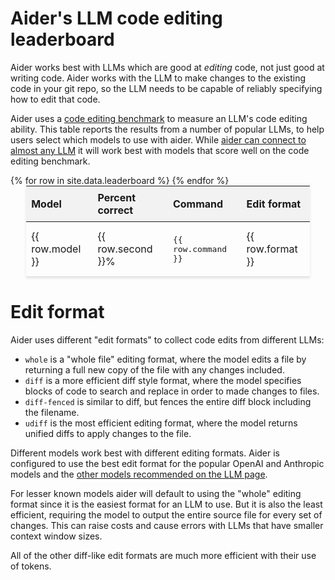 
# Aider's LLM code editing leaderboard

Aider works best with LLMs which are good at *editing* code, not just good at writing
code.
Aider works with the LLM to make changes to the existing code in your git repo,
so the LLM needs to be capable of reliably specifying how to edit that code.

Aider uses a
[code editing benchmark](https://aider.chat/docs/benchmarks.html#the-benchmark)
to measure an LLM's code editing ability.
This table reports the results from a number of popular LLMs,
to help users select which models to use with aider.
While [aider can connect to almost any LLM](https://aider.chat/docs/llms.html)
it will work best with models that score well on the code editing benchmark.


<table style="width: 90%; max-width: 800px; margin: auto; border-collapse: collapse; box-shadow: 0 2px 4px rgba(0,0,0,0.1);">
  <thead style="background-color: #f2f2f2;">
    <tr>
      <th style="padding: 8px; text-align: left;">Model</th>
      <th style="padding: 8px; text-align: left;">Percent correct</th>
      <th style="padding: 8px; text-align: left;">Command</th>
      <th style="padding: 8px; text-align: left;">Edit format</th>
    </tr>
  </thead>
  <tbody>
    {% for row in site.data.leaderboard %}
      <tr style="border-bottom: 1px solid #ddd;">
        <td style="padding: 8px;">{{ row.model }}</td>
        <td style="padding: 8px;">{{ row.second }}%</td>
        <td style="padding: 8px;"><pre style="overflow-x: auto; white-space: pre-wrap;">{{ row.command }}</pre></td>
        <td style="padding: 8px;">{{ row.format }}</td>
      </tr>
    {% endfor %}
  </tbody>
</table>


# Edit format


Aider uses different "edit formats" to collect code edits from different LLMs:

- `whole` is a "whole file" editing format, where the model edits a file by returning a full new copy of the file with any changes included.
- `diff` is a more efficient diff style format, where the model specifies blocks of code to search and replace in order to made changes to files.
- `diff-fenced` is similar to diff, but fences the entire diff block including the filename.
- `udiff` is the most efficient editing format, where the model returns unified diffs to apply changes to the file.

Different models work best with different editing formats.
Aider is configured to use the best edit format for the popular OpenAI and Anthropic models
and the [other models recommended on the LLM page](https://aider.chat/docs/llms.html).

For lesser known models aider will default to using the "whole" editing format
since it is the easiest format for an LLM to use.
But it is also the least efficient, requiring the model to output the
entire source file for every set of changes.
This can raise costs and cause errors with LLMs that have smaller
context window sizes.

All of the other diff-like edit formats are much more efficient with their use of tokens.


